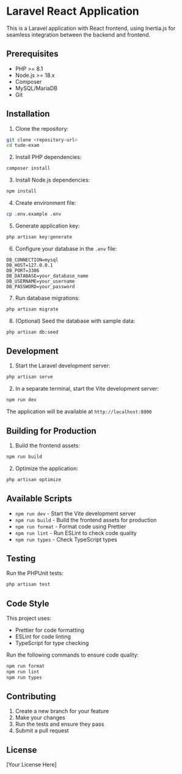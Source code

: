 # Laravel React Application

This is a Laravel application with React frontend, using Inertia.js for seamless integration between the backend and frontend.

## Prerequisites

- PHP >= 8.1
- Node.js >= 18.x
- Composer
- MySQL/MariaDB
- Git

## Installation

1. Clone the repository:
```bash
git clone <repository-url>
cd tude-exam
```

2. Install PHP dependencies:
```bash
composer install
```

3. Install Node.js dependencies:
```bash
npm install
```

4. Create environment file:
```bash
cp .env.example .env
```

5. Generate application key:
```bash
php artisan key:generate
```

6. Configure your database in the `.env` file:
```
DB_CONNECTION=mysql
DB_HOST=127.0.0.1
DB_PORT=3306
DB_DATABASE=your_database_name
DB_USERNAME=your_username
DB_PASSWORD=your_password
```

7. Run database migrations:
```bash
php artisan migrate
```

8. (Optional) Seed the database with sample data:
```bash
php artisan db:seed
```

## Development

1. Start the Laravel development server:
```bash
php artisan serve
```

2. In a separate terminal, start the Vite development server:
```bash
npm run dev
```

The application will be available at `http://localhost:8000`

## Building for Production

1. Build the frontend assets:
```bash
npm run build
```

2. Optimize the application:
```bash
php artisan optimize
```

## Available Scripts

- `npm run dev` - Start the Vite development server
- `npm run build` - Build the frontend assets for production
- `npm run format` - Format code using Prettier
- `npm run lint` - Run ESLint to check code quality
- `npm run types` - Check TypeScript types

## Testing

Run the PHPUnit tests:
```bash
php artisan test
```

## Code Style

This project uses:
- Prettier for code formatting
- ESLint for code linting
- TypeScript for type checking

Run the following commands to ensure code quality:
```bash
npm run format
npm run lint
npm run types
```

## Contributing

1. Create a new branch for your feature
2. Make your changes
3. Run the tests and ensure they pass
4. Submit a pull request

## License

[Your License Here] 